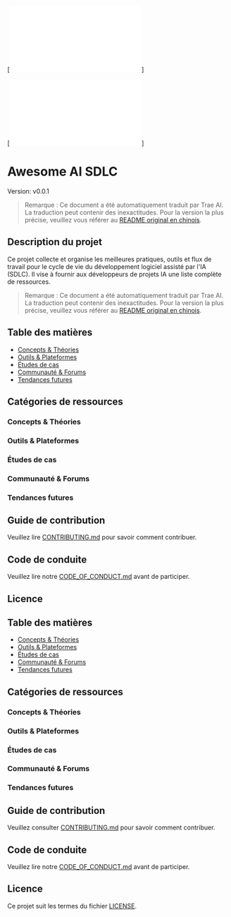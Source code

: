 [![徽章信息](./docs/shared/badges.md)]

[![语言选择](./docs/shared/links.md)]

# Awesome AI SDLC
Version: v0.0.1

> Remarque : Ce document a été automatiquement traduit par Trae AI. La traduction peut contenir des inexactitudes. Pour la version la plus précise, veuillez vous référer au [README original en chinois](../../README.md).

## Description du projet

Ce projet collecte et organise les meilleures pratiques, outils et flux de travail pour le cycle de vie du développement logiciel assisté par l'IA (SDLC). Il vise à fournir aux développeurs de projets IA une liste complète de ressources.

> Remarque : Ce document a été automatiquement traduit par Trae AI. La traduction peut contenir des inexactitudes. Pour la version la plus précise, veuillez vous référer au [README original en chinois](../../README.md).

## Table des matières

- [Concepts & Théories](#concepts--théories)
- [Outils & Plateformes](#outils--plateformes)
- [Études de cas](#études-de-cas)
- [Communauté & Forums](#communauté--forums)
- [Tendances futures](#tendances-futures)

## Catégories de ressources

### Concepts & Théories

### Outils & Plateformes

### Études de cas

### Communauté & Forums

### Tendances futures

## Guide de contribution

Veuillez lire [CONTRIBUTING.md](CONTRIBUTING.md) pour savoir comment contribuer.

## Code de conduite

Veuillez lire notre [CODE_OF_CONDUCT.md](CODE_OF_CONDUCT.md) avant de participer.

## Licence

## Table des matières

- [Concepts & Théories](#concepts--théories)
- [Outils & Plateformes](#outils--plateformes)
- [Études de cas](#études-de-cas)
- [Communauté & Forums](#communauté--forums)
- [Tendances futures](#tendances-futures)

## Catégories de ressources

### Concepts & Théories

### Outils & Plateformes

### Études de cas

### Communauté & Forums

### Tendances futures

## Guide de contribution

Veuillez consulter [CONTRIBUTING.md](CONTRIBUTING.md) pour savoir comment contribuer.

## Code de conduite

Veuillez lire notre [CODE_OF_CONDUCT.md](CODE_OF_CONDUCT.md) avant de participer.

## Licence

Ce projet suit les termes du fichier [LICENSE](LICENSE).
